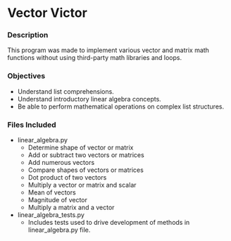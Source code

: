 # Vector Victor

### Description

This program was made to implement various vector and matrix math functions without using third-party math libraries and loops.

### Objectives

- Understand list comprehensions.
- Understand introductory linear algebra concepts.
- Be able to perform mathematical operations on complex list structures.

### Files Included

* linear_algebra.py
  * Determine shape of vector or matrix
  * Add or subtract two vectors or matrices
  * Add numerous vectors
  * Compare shapes of vectors or matrices
  * Dot product of two vectors
  * Multiply a vector or matrix and scalar
  * Mean of vectors
  * Magnitude of vector
  * Multiply a matrix and a vector
* linear_algebra_tests.py
  * Includes tests used to drive development of methods in linear_algebra.py file.
